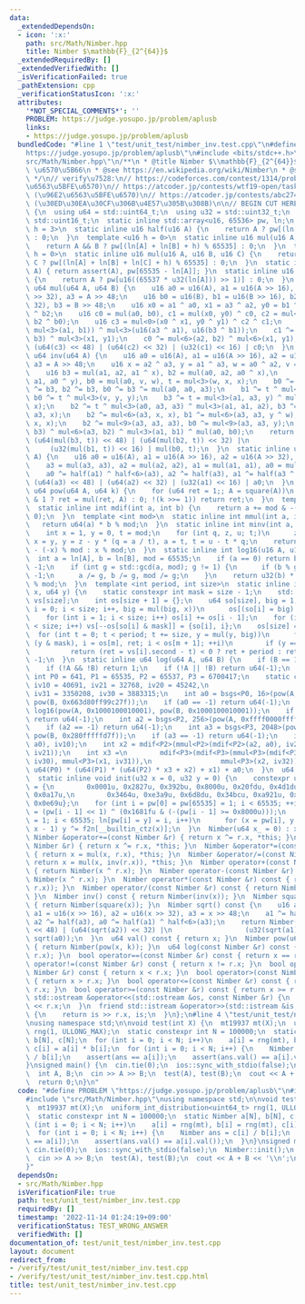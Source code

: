 ```yaml
---
data:
  _extendedDependsOn:
  - icon: ':x:'
    path: src/Math/Nimber.hpp
    title: Nimber $\mathbb{F}_{2^{64}}$
  _extendedRequiredBy: []
  _extendedVerifiedWith: []
  _isVerificationFailed: true
  _pathExtension: cpp
  _verificationStatusIcon: ':x:'
  attributes:
    '*NOT_SPECIAL_COMMENTS*': ''
    PROBLEM: https://judge.yosupo.jp/problem/aplusb
    links:
    - https://judge.yosupo.jp/problem/aplusb
  bundledCode: "#line 1 \"test/unit_test/nimber_inv.test.cpp\"\n#define PROBLEM \"\
    https://judge.yosupo.jp/problem/aplusb\"\n#include <bits/stdc++.h>\n#line 3 \"\
    src/Math/Nimber.hpp\"\n/**\n * @title Nimber $\\mathbb{F}_{2^{64}}$\n * @category\
    \ \u6570\u5B66\n * @see https://en.wikipedia.org/wiki/Nimber\n * @see https://natsugiri.hatenablog.com/entry/2020/03/29/073605\n\
    \ */\n// verify\u7528:\n// https://codeforces.com/contest/1314/problem/F (\u96E2\
    \u6563\u5BFE\u6570)\n// https://atcoder.jp/contests/wtf19-open/tasks/wtf19_c2\
    \ (\u96E2\u6563\u5BFE\u6570)\n// https://atcoder.jp/contests/abc274/tasks/abc274_h\
    \ (\u30ED\u30EA\u30CF\u306B\u4E57\u305B\u308B)\n\n// BEGIN CUT HERE\nclass Nimber\
    \ {\n  using u64 = std::uint64_t;\n  using u32 = std::uint32_t;\n  using u16 =\
    \ std::uint16_t;\n  static inline std::array<u16, 65536> pw, ln;\n  template <u16\
    \ h = 3>\n  static inline u16 half(u16 A) {\n    return A ? pw[(ln[A] + h) % 65535]\
    \ : 0;\n  }\n  template <u16 h = 0>\n  static inline u16 mul(u16 A, u16 B) {\n\
    \    return A && B ? pw[(ln[A] + ln[B] + h) % 65535] : 0;\n  }\n  template <u16\
    \ h = 0>\n  static inline u16 mul(u16 A, u16 B, u16 C) {\n    return A && B &&\
    \ C ? pw[(ln[A] + ln[B] + ln[C] + h) % 65535] : 0;\n  }\n  static inline u16 inv(u16\
    \ A) { return assert(A), pw[65535 - ln[A]]; }\n  static inline u16 sqrt(u16 A)\
    \ {\n    return A ? pw[u16((65537 * u32(ln[A])) >> 1)] : 0;\n  }\n  static inline\
    \ u64 mul(u64 A, u64 B) {\n    u16 a0 = u16(A), a1 = u16(A >> 16), a2 = u16(A\
    \ >> 32), a3 = A >> 48;\n    u16 b0 = u16(B), b1 = u16(B >> 16), b2 = u16(B >>\
    \ 32), b3 = B >> 48;\n    u16 x0 = a1 ^ a0, x1 = a3 ^ a2, y0 = b1 ^ b0, y1 = b3\
    \ ^ b2;\n    u16 c0 = mul(a0, b0), c1 = mul(x0, y0) ^ c0, c2 = mul<0>(a2 ^ a0,\
    \ b2 ^ b0);\n    u16 c3 = mul<0>(x0 ^ x1, y0 ^ y1) ^ c2 ^ c1;\n    c2 ^= (c0 ^=\
    \ mul<3>(a1, b1)) ^ mul<3>(u16(a3 ^ a1), u16(b3 ^ b1));\n    c1 ^= mul<6>(a3,\
    \ b3) ^ mul<3>(x1, y1);\n    c0 ^= mul<6>(a2, b2) ^ mul<6>(x1, y1);\n    return\
    \ (u64(c3) << 48) | (u64(c2) << 32) | (u32(c1) << 16) | c0;\n  }\n  static inline\
    \ u64 inv(u64 A) {\n    u16 a0 = u16(A), a1 = u16(A >> 16), a2 = u16(A >> 32),\
    \ a3 = A >> 48;\n    u16 x = a2 ^ a3, y = a1 ^ a3, w = a0 ^ a2, v = a0 ^ a1;\n\
    \    u16 b3 = mul(a1, a2, a1 ^ x), b2 = mul(a0, a2, a0 ^ x),\n        b1 = mul(a0,\
    \ a1, a0 ^ y), b0 = mul(a0, v, w), t = mul<3>(w, x, x);\n    b0 ^= b1 ^ b2, b1\
    \ ^= b3, b2 ^= b3, b0 ^= b3 ^= mul(a0, a0, a3);\n    b1 ^= t ^ mul<3>(a1, y, y),\
    \ b0 ^= t ^ mul<3>(v, y, y);\n    b3 ^= t = mul<3>(a1, a3, y) ^ mul<3>(a2, x,\
    \ x);\n    b2 ^= t ^ mul<3>(a0, a3, a3) ^ mul<3>(a1, a1, a2), b3 ^= mul<6>(a3,\
    \ a3, x);\n    b2 ^= mul<6>(a3, x, x), b1 ^= mul<6>(a3, a3, y ^ w), b0 ^= mul<6>(y,\
    \ x, x);\n    b2 ^= mul<9>(a3, a3, a3), b0 ^= mul<9>(a3, a3, y);\n    t = mul<6>(x,\
    \ b3) ^ mul<6>(a3, b2) ^ mul<3>(a1, b1) ^ mul(a0, b0);\n    return t = inv(t),\
    \ (u64(mul(b3, t)) << 48) | (u64(mul(b2, t)) << 32) |\n                      \
    \     (u32(mul(b1, t)) << 16) | mul(b0, t);\n  }\n  static inline u64 square(u64\
    \ A) {\n    u16 a0 = u16(A), a1 = u16(A >> 16), a2 = u16(A >> 32), a3 = A >> 48;\n\
    \    a3 = mul(a3, a3), a2 = mul(a2, a2), a1 = mul(a1, a1), a0 = mul(a0, a0);\n\
    \    a0 ^= half(a1) ^ half<6>(a3), a2 ^= half(a3), a1 ^= half(a3 ^ a2);\n    return\
    \ (u64(a3) << 48) | (u64(a2) << 32) | (u32(a1) << 16) | a0;\n  }\n  static inline\
    \ u64 pow(u64 A, u64 k) {\n    for (u64 ret = 1;; A = square(A))\n      if (k\
    \ & 1 ? ret = mul(ret, A) : 0; !(k >>= 1)) return ret;\n  }\n  template <int mod>\n\
    \  static inline int mdif(int a, int b) {\n    return a += mod & -((a -= b) <\
    \ 0);\n  }\n  template <int mod>\n  static inline int mmul(int a, int b) {\n \
    \   return u64(a) * b % mod;\n  }\n  static inline int minv(int a, int mod) {\n\
    \    int x = 1, y = 0, t = mod;\n    for (int q, z, u; t;)\n      z = x, u = a,\
    \ x = y, y = z - y * (q = a / t), a = t, t = u - t * q;\n    return x < 0 ? mod\
    \ - (-x) % mod : x % mod;\n  }\n  static inline int log16(u16 A, u16 B) {\n  \
    \  int a = ln[A], b = ln[B], mod = 65535;\n    if (a == 0) return b == 0 ? 1 :\
    \ -1;\n    if (int g = std::gcd(a, mod); g != 1) {\n      if (b % g != 0) return\
    \ -1;\n      a /= g, b /= g, mod /= g;\n    }\n    return u32(b) * minv(a, mod)\
    \ % mod;\n  }\n  template <int period, int size>\n  static inline int bsgs(u64\
    \ x, u64 y) {\n    static constexpr int mask = size - 1;\n    std::pair<u64, int>\
    \ vs[size];\n    int os[size + 1] = {};\n    u64 so[size], big = 1;\n    for (int\
    \ i = 0; i < size; i++, big = mul(big, x))\n      os[(so[i] = big) & mask]++;\n\
    \    for (int i = 1; i < size; i++) os[i] += os[i - 1];\n    for (int i = 0; i\
    \ < size; i++) vs[--os[so[i] & mask]] = {so[i], i};\n    os[size] = size;\n  \
    \  for (int t = 0; t < period; t += size, y = mul(y, big))\n      for (int m =\
    \ (y & mask), i = os[m], ret; i < os[m + 1]; ++i)\n        if (y == vs[i].first)\n\
    \          return (ret = vs[i].second - t) < 0 ? ret + period : ret;\n    return\
    \ -1;\n  }\n  static inline u64 log(u64 A, u64 B) {\n    if (B == 1) return 0;\n\
    \    if (!A && !B) return 1;\n    if (!A || !B) return u64(-1);\n    static constexpr\
    \ int P0 = 641, P1 = 65535, P2 = 65537, P3 = 6700417;\n    static constexpr int\
    \ iv10 = 40691, iv21 = 32768, iv20 = 45242,\n                         iv32 = 3317441,\
    \ iv31 = 3350208, iv30 = 3883315;\n    int a0 = bsgs<P0, 16>(pow(A, 0x663d80ff99c27f),\
    \ pow(B, 0x663d80ff99c27f));\n    if (a0 == -1) return u64(-1);\n    int a1 =\
    \ log16(pow(A, 0x1000100010001), pow(B, 0x1000100010001));\n    if (a1 == -1)\
    \ return u64(-1);\n    int a2 = bsgs<P2, 256>(pow(A, 0xffff0000ffff), pow(B, 0xffff0000ffff));\n\
    \    if (a2 == -1) return u64(-1);\n    int a3 = bsgs<P3, 2048>(pow(A, 0x280fffffd7f),\
    \ pow(B, 0x280fffffd7f));\n    if (a3 == -1) return u64(-1);\n    int x1 = mmul<P1>(mdif<P1>(a1,\
    \ a0), iv10);\n    int x2 = mdif<P2>(mmul<P2>(mdif<P2>(a2, a0), iv20), mmul<P2>(x1,\
    \ iv21));\n    int x3 =\n        mdif<P3>(mdif<P3>(mmul<P3>(mdif<P3>(a3, a0),\
    \ iv30), mmul<P3>(x1, iv31)),\n                 mmul<P3>(x2, iv32));\n    return\
    \ u64(P0) * (u64(P1) * (u64(P2) * x3 + x2) + x1) + a0;\n  }\n  u64 x;\n\n public:\n\
    \  static inline void init(u32 x = 0, u32 y = 0) {\n    constexpr u16 f2n[16]\
    \ = {\n        0x0001u, 0x2827u, 0x392bu, 0x8000u, 0x20fdu, 0x4d1du, 0xde4au,\
    \ 0x0a17u,\n        0x3464u, 0xe3a9u, 0x6d8du, 0x34bcu, 0xa921u, 0xa173u, 0x0ebcu,\
    \ 0x0e69u};\n    for (int i = pw[0] = pw[65535] = 1; i < 65535; ++i)\n      pw[i]\
    \ = (pw[i - 1] << 1) ^ (0x1681fu & (-(pw[i - 1] >= 0x8000u)));\n    for (int i\
    \ = 1; i < 65535; ln[pw[i] = y] = i, i++)\n      for (x = pw[i], y = 0; x; x &=\
    \ x - 1) y ^= f2n[__builtin_ctz(x)];\n  }\n  Nimber(u64 x_ = 0) : x(x_) {}\n \
    \ Nimber &operator+=(const Nimber &r) { return x ^= r.x, *this; }\n  Nimber &operator-=(const\
    \ Nimber &r) { return x ^= r.x, *this; }\n  Nimber &operator*=(const Nimber &r)\
    \ { return x = mul(x, r.x), *this; }\n  Nimber &operator/=(const Nimber &r) {\
    \ return x = mul(x, inv(r.x)), *this; }\n  Nimber operator+(const Nimber &r) const\
    \ { return Nimber(x ^ r.x); }\n  Nimber operator-(const Nimber &r) const { return\
    \ Nimber(x ^ r.x); }\n  Nimber operator*(const Nimber &r) const { return Nimber(mul(x,\
    \ r.x)); }\n  Nimber operator/(const Nimber &r) const { return Nimber(mul(x, inv(r.x)));\
    \ }\n  Nimber inv() const { return Nimber(inv(x)); }\n  Nimber square() const\
    \ { return Nimber(square(x)); }\n  Nimber sqrt() const {\n    u16 a0 = u16(x),\
    \ a1 = u16(x >> 16), a2 = u16(x >> 32), a3 = x >> 48;\n    a1 ^= half(a3 ^ a2),\
    \ a2 ^= half(a3), a0 ^= half(a1) ^ half<6>(a3);\n    return Nimber((u64(sqrt(a3))\
    \ << 48) | (u64(sqrt(a2)) << 32) |\n                  (u32(sqrt(a1)) << 16) |\
    \ sqrt(a0));\n  }\n  u64 val() const { return x; }\n  Nimber pow(u64 k) const\
    \ { return Nimber(pow(x, k)); }\n  u64 log(const Nimber &r) const { return log(x,\
    \ r.x); }\n  bool operator==(const Nimber &r) const { return x == r.x; }\n  bool\
    \ operator!=(const Nimber &r) const { return x != r.x; }\n  bool operator<(const\
    \ Nimber &r) const { return x < r.x; }\n  bool operator>(const Nimber &r) const\
    \ { return x > r.x; }\n  bool operator<=(const Nimber &r) const { return x <=\
    \ r.x; }\n  bool operator>=(const Nimber &r) const { return x >= r.x; }\n  friend\
    \ std::ostream &operator<<(std::ostream &os, const Nimber &r) {\n    return os\
    \ << r.x;\n  }\n  friend std::istream &operator>>(std::istream &is, Nimber &r)\
    \ {\n    return is >> r.x, is;\n  }\n};\n#line 4 \"test/unit_test/nimber_inv.test.cpp\"\
    \nusing namespace std;\n\nvoid test(int X) {\n  mt19937 mt(X);\n  uniform_int_distribution<uint64_t>\
    \ rng(1, ULLONG_MAX);\n  static constexpr int N = 100000;\n  static Nimber a[N],\
    \ b[N], c[N];\n  for (int i = 0; i < N; i++)\n    a[i] = rng(mt), b[i] = rng(mt),\
    \ c[i] = a[i] * b[i];\n  for (int i = 0; i < N; i++) {\n    Nimber ans = c[i]\
    \ / b[i];\n    assert(ans == a[i]);\n    assert(ans.val() == a[i].val());\n  }\n\
    }\nsigned main() {\n  cin.tie(0);\n  ios::sync_with_stdio(false);\n  Nimber::init();\n\
    \  int A, B;\n  cin >> A >> B;\n  test(A), test(B);\n  cout << A + B << '\\n';\n\
    \  return 0;\n}\n"
  code: "#define PROBLEM \"https://judge.yosupo.jp/problem/aplusb\"\n#include <bits/stdc++.h>\n\
    #include \"src/Math/Nimber.hpp\"\nusing namespace std;\n\nvoid test(int X) {\n\
    \  mt19937 mt(X);\n  uniform_int_distribution<uint64_t> rng(1, ULLONG_MAX);\n\
    \  static constexpr int N = 100000;\n  static Nimber a[N], b[N], c[N];\n  for\
    \ (int i = 0; i < N; i++)\n    a[i] = rng(mt), b[i] = rng(mt), c[i] = a[i] * b[i];\n\
    \  for (int i = 0; i < N; i++) {\n    Nimber ans = c[i] / b[i];\n    assert(ans\
    \ == a[i]);\n    assert(ans.val() == a[i].val());\n  }\n}\nsigned main() {\n \
    \ cin.tie(0);\n  ios::sync_with_stdio(false);\n  Nimber::init();\n  int A, B;\n\
    \  cin >> A >> B;\n  test(A), test(B);\n  cout << A + B << '\\n';\n  return 0;\n\
    }"
  dependsOn:
  - src/Math/Nimber.hpp
  isVerificationFile: true
  path: test/unit_test/nimber_inv.test.cpp
  requiredBy: []
  timestamp: '2022-11-14 01:24:19+09:00'
  verificationStatus: TEST_WRONG_ANSWER
  verifiedWith: []
documentation_of: test/unit_test/nimber_inv.test.cpp
layout: document
redirect_from:
- /verify/test/unit_test/nimber_inv.test.cpp
- /verify/test/unit_test/nimber_inv.test.cpp.html
title: test/unit_test/nimber_inv.test.cpp
---
```

